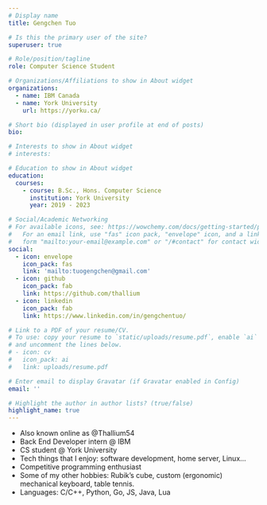 ```yaml
---
# Display name
title: Gengchen Tuo

# Is this the primary user of the site?
superuser: true

# Role/position/tagline
role: Computer Science Student

# Organizations/Affiliations to show in About widget
organizations:
  - name: IBM Canada
  - name: York University
    url: https://yorku.ca/

# Short bio (displayed in user profile at end of posts)
bio:

# Interests to show in About widget
# interests:

# Education to show in About widget
education:
  courses:
    - course: B.Sc., Hons. Computer Science
      institution: York University
      year: 2019 - 2023

# Social/Academic Networking
# For available icons, see: https://wowchemy.com/docs/getting-started/page-builder/#icons
#   For an email link, use "fas" icon pack, "envelope" icon, and a link in the
#   form "mailto:your-email@example.com" or "/#contact" for contact widget.
social:
  - icon: envelope
    icon_pack: fas
    link: 'mailto:tuogengchen@gmail.com'
  - icon: github
    icon_pack: fab
    link: https://github.com/thallium
  - icon: linkedin
    icon_pack: fab
    link: https://www.linkedin.com/in/gengchentuo/

# Link to a PDF of your resume/CV.
# To use: copy your resume to `static/uploads/resume.pdf`, enable `ai` icons in `params.toml`,
# and uncomment the lines below.
# - icon: cv
#   icon_pack: ai
#   link: uploads/resume.pdf

# Enter email to display Gravatar (if Gravatar enabled in Config)
email: ''

# Highlight the author in author lists? (true/false)
highlight_name: true
---
```


- Also known online as @Thallium54
- Back End Developer intern @ IBM
- CS student @ York University
- Tech things that I enjoy: software development, home server, Linux...
- Competitive programming enthusiast
- Some of my other hobbies: Rubik’s cube, custom (ergonomic) mechanical keyboard, table tennis.
- Languages: C/C++, Python, Go, JS, Java, Lua
